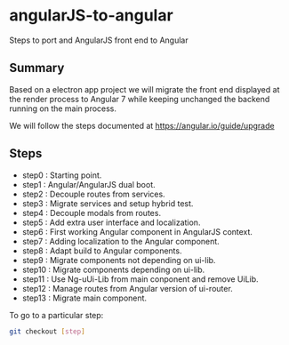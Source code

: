 # angularJS-to-angular
Steps to port and AngularJS front end to Angular

## Summary

Based on a electron app project we will migrate the front end displayed at the render process to Angular 7 while keeping unchanged the backend running on the main process.

We will follow the steps documented at https://angular.io/guide/upgrade

## Steps

* step0  : Starting point.
* step1  : Angular/AngularJS dual boot.
* step2  : Decouple routes from services.
* step3  : Migrate services and setup hybrid test.
* step4  : Decouple modals from routes.
* step5  : Add extra user interface and localization.
* step6  : First working Angular component in AngularJS context.
* step7  : Adding localization to the Angular component.
* step8  : Adapt build to Angular components.
* step9  : Migrate components not depending on ui-lib.
* step10 : Migrate components depending on ui-lib.
* step11 : Use Ng-uUi-Lib from main conponent and remove UiLib.
* step12 : Manage routes from Angular version of ui-router.
* step13 : Migrate main component.

To go to a particular step:

```sh
git checkout [step]
```
